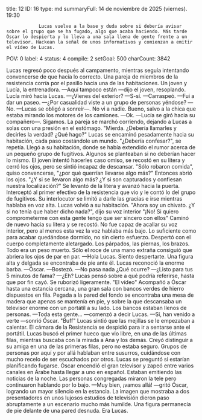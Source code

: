 title:          12
ID:             16
type:           md
summaryFull:    14 de noviembre de 2025 (viernes). 19:30
                
                Lucas vuelve a la base y duda sobre si debería avisar sobre el grupo que se ha fugado, algo que acaba haciendo. Más tarde Óscar lo despierta y lo lleva a una sala llena de gente frente a un televisor. Hackean la señal de unos informativos y comienzan a emitir el vídeo de Lucas.
POV:            0
label:          4
status:         4
compile:        2
setGoal:        500
charCount:      3842


Lucas regresó poco después al campamento, mientras seguía intentando convencerse de que hacía lo correcto.
Una pareja de miembros de la resistencia corría por el pasillo hacia una de las habitaciones. Un joven y Lucía, la entrenadora.
—Aquí tampoco están —dijo el joven, resoplando.
Lucía miró hacia Lucas.
—¿Vienes del exterior?
—S-sí. —Carraspeó. —Fui a dar un paseo.
—¿Por casualidad viste a un grupo de personas yéndose?
—No. —Lucas se obligó a sonreír—. No vi a nadie. Bueno, salvo a la chica que estaba mirando los motores de los camiones.
—Ok. —Lucía se giró hacia su compañero—. Sigamos.
La pareja se marchó corriendo, dejando a Lucas a solas con una presión en el estómago.
"Mierda. ¿Debería llamarles y decirles la verdad? ¿Qué hago?"
Lucas se encaminó pesadamente hacia su habitación, cada paso costándole un mundo. "¿Debería confesar?", se repetía.
Llegó a su habitación, donde se había extendido el rumor acerca de un pequeño grupo de fugitivos. Algunos se planteaban si no deberían hacer lo mismo.
El joven intentó hacerles caso omiso, se recostó en su litera y cerró los ojos, pero se sintió incapaz de descansar. "Sólo robaron comida", quiso convencerse, "¿por qué querrían llevarse algo más?"
Entonces abrió los ojos.
"¿Y si se llevaron algo más? ¿Y si son capturados y confiesan nuestra localización?"
Se levantó de la litera y avanzó hacia la puerta. Interceptó al primer efectivo de la resistencia que vio y le contó lo del grupo de fugitivos. Su interlocutor se limitó a darle las gracias e irse mientras hablaba en voz alta.
Lucas volvió a su habitación. "Ahora soy un chivato. ¿Y si no tenía que haber dicho nada?", dijo su voz interior "¡No! Si quiero comprometerme con esta gente tengo que ser sincero con ellos"
Caminó de nuevo hacia su litera y se recostó. No fue capaz de acallar su voz interior, pero al menos esta vez la voz hablaba más bajo. Lo suficiente como para acabar quedándose dormido, no sin cierto esfuerzo.
Despertó con el cuerpo completamente aletargado. Los párpados, las piernas, los brazos. Todo era un peso muerto. Sólo el roce de una mano extraña consiguió que abriera los ojos de par en par.
—Hola Lucas. Siento despertarte.
Una figura alta y delgada se encontraba de pie ante él. Lucas reconoció la enorme barba.
—Óscar. —Bostezó. —No pasa nada ¿Qué ocurre?
—¿Listo para tus 5 minutos de fama?
—¿Eh?
Lucas pensó sobre a qué podría referirse, hasta que por fin cayó. Se ruborizó ligeramente.
"El vídeo"
Acompañó a Óscar hasta una estancia cercana, una gran sala con bancos verdes de hierro dispuestos en fila. Pegada a la pared del fondo se encontraba una mesa de madera que apenas se mantenía en pie, y sobre la que descansaba un televisor enorme con un portátil a su lado.
Los bancos estaban llenos de personas.
—Toda esta gente... —comenzó a decir Lucas.
—Sí, han venido a verte —sonrió Óscar.
"Buff"
Lucas sintió que las mejillas se le empezaban a calentar.
El cámara de la Resistencia se despidió para ir a sentarse ante el portátil. Lucas buscó el primer hueco que vio libre, en una de las últimas filas, mientras buscaba con la mirada a Ana y los demás. Creyó distinguir a su amiga en una de las primeras filas, pero no estaba seguro.
Grupos de personas por aquí y por allá hablaban entre susurros, cuidándose con mucho recelo de ser escuchados por otros. Lucas se preguntó si estarían planificando fugarse.
Óscar encendió el gran televisor y zapeó entre varios canales en Árabe hasta llegar a uno en español. Estaban emitiendo las noticias de la noche. Las personas congregadas miraron la tele pero continuaron hablando por lo bajo.
—Muy bien, ¡vamos allá! —gritó Óscar, logrando un mayor silencio en la estancia.
La imagen que mostraba a dos presentadores en unos lujosos estudios de televisión dieron paso abruptamente a un escenario mucho más humilde. Una figura permanecía de pie delante de una pared desnuda.
Era Lucas.